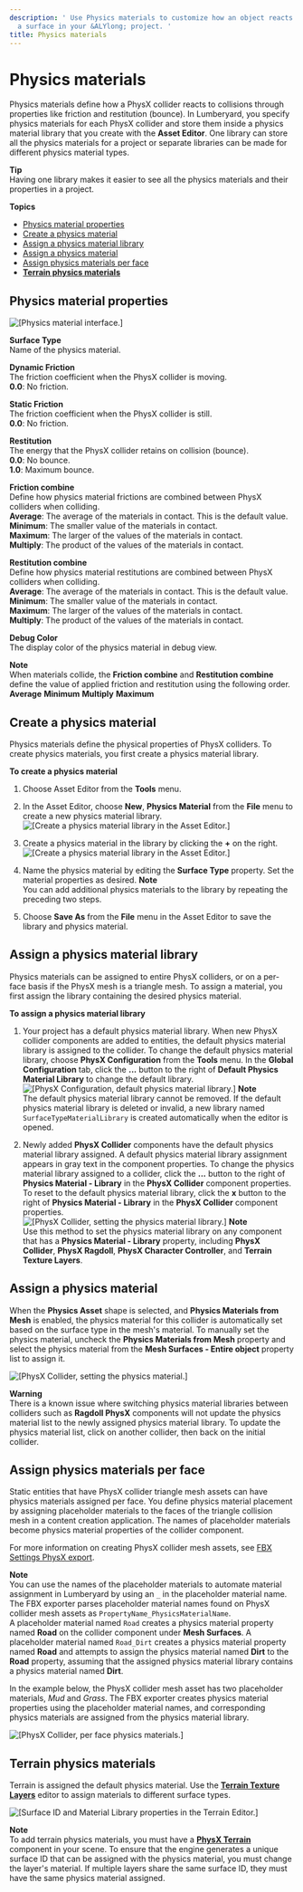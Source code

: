```yaml
---
description: ' Use Physics materials to customize how an object reacts when it hits
  a surface in your &ALYlong; project. '
title: Physics materials
---
```

# Physics materials<a name="physx-materials"></a>

Physics materials define how a PhysX collider reacts to collisions through properties like friction and restitution \(bounce\)\. In Lumberyard, you specify physics materials for each PhysX collider and store them inside a physics material library that you create with the **Asset Editor**\. One library can store all the physics materials for a project or separate libraries can be made for different physics material types\. 

**Tip**  
Having one library makes it easier to see all the physics materials and their properties in a project\. 

**Topics**
+ [Physics material properties](#physics-material-properties)
+ [Create a physics material](#create-a-physics-material)
+ [Assign a physics material library](#assign-a-physics-material-library)
+ [Assign a physics material](#Assign-a-physics-material-collider)
+ [Assign physics materials per face](#assign-physics-materials-per-face)
+ [**Terrain physics materials**](#terrain-physics-materials)

## Physics material properties<a name="physics-material-properties"></a>

![\[Physics material interface.\]](/images/userguide/physx/physx/ui-physx-material-A-1.24.png)

****Surface Type****  
Name of the physics material\. 

****Dynamic Friction****  
The friction coefficient when the PhysX collider is moving\.   
**0\.0**: No friction\. 

****Static Friction****  
The friction coefficient when the PhysX collider is still\.   
**0\.0**: No friction\. 

****Restitution****  
The energy that the PhysX collider retains on collision \(bounce\)\.   
**0\.0**: No bounce\.   
**1\.0**: Maximum bounce\. 

****Friction combine****  
Define how physics material frictions are combined between PhysX colliders when colliding\.   
**Average**: The average of the materials in contact\. This is the default value\.   
**Minimum**: The smaller value of the materials in contact\.   
**Maximum**: The larger of the values of the materials in contact\.   
**Multiply**: The product of the values of the materials in contact\. 

****Restitution combine****  
Define how physics material restitutions are combined between PhysX colliders when colliding\.   
**Average**: The average of the materials in contact\. This is the default value\.   
**Minimum**: The smaller value of the materials in contact\.   
**Maximum**: The larger of the values of the materials in contact\.   
**Multiply**: The product of the values of the materials in contact\. 

****Debug Color****  
The display color of the physics material in debug view\. 

**Note**  
When materials collide, the **Friction combine** and **Restitution combine** define the value of applied friction and restitution using the following order\.   
**Average**
**Minimum**
**Multiply**
**Maximum**

## Create a physics material<a name="create-a-physics-material"></a>

Physics materials define the physical properties of PhysX colliders\. To create physics materials, you first create a physics material library\. 

**To create a physics material**

1. Choose Asset Editor from the **Tools** menu\. 

1. In the Asset Editor, choose **New**, **Physics Material** from the **File** menu to create a new physics material library\.   
![\[Create a physics material library in the Asset Editor.\]](/images/userguide/physx/physx/ui-physx-material-B-1.24.png)

1. Create a physics material in the library by clicking the **\+** on the right\.   
![\[Create a physics material library in the Asset Editor.\]](/images/userguide/physx/physx/ui-physx-material-C-1.24.png)

1. Name the physics material by editing the **Surface Type** property\. Set the material properties as desired\. 
**Note**  
You can add additional physics materials to the library by repeating the preceding two steps\. 

1. Choose **Save As** from the **File** menu in the Asset Editor to save the library and physics material\. 

## Assign a physics material library<a name="assign-a-physics-material-library"></a>

Physics materials can be assigned to entire PhysX colliders, or on a per\-face basis if the PhysX mesh is a triangle mesh\. To assign a material, you first assign the library containing the desired physics material\. 

**To assign a physics material library**

1. Your project has a default physics material library\. When new PhysX collider components are added to entities, the default physics material library is assigned to the collider\. To change the default physics material library, choose **PhysX Configuration** from the **Tools** menu\. In the **Global Configuration** tab, click the **\.\.\.** button to the right of **Default Physics Material Library** to change the default library\.   
![\[PhysX Configuration, default physics material library.\]](/images/userguide/physx/physx/ui-physx-material-D-1.24.png)
**Note**  
The default physics material library cannot be removed\. If the default physics material library is deleted or invalid, a new library named `SurfaceTypeMaterialLibrary` is created automatically when the editor is opened\. 

1. Newly added **PhysX Collider** components have the default physics material library assigned\. A default physics material library assignment appears in gray text in the component properties\. To change the physics material library assigned to a collider, click the **\.\.\.** button to the right of **Physics Material \- Library** in the **PhysX Collider** component properties\. To reset to the default physics material library, click the **x** button to the right of **Physics Material \- Library** in the **PhysX Collider** component properties\.   
![\[PhysX Collider, setting the physics material library.\]](/images/userguide/physx/physx/ui-physx-material-E-1.24.png)
**Note**  
Use this method to set the physics material library on any component that has a **Physics Material \- Library** property, including **PhysX Collider**, **PhysX Ragdoll**, **PhysX Character Controller**, and **Terrain Texture Layers**\. 

## Assign a physics material<a name="Assign-a-physics-material-collider"></a>

When the **Physics Asset** shape is selected, and **Physics Materials from Mesh** is enabled, the physics material for this collider is automatically set based on the surface type in the mesh's material\. To manually set the physics material, uncheck the **Physics Materials from Mesh** property and select the physics material from the **Mesh Surfaces \- Entire object** property list to assign it\. 

![\[PhysX Collider, setting the physics material.\]](/images/userguide/physx/physx/ui-physx-material-F-1.24.png)

**Warning**  
There is a known issue where switching physics material libraries between colliders such as **Ragdoll PhysX** components will not update the physics material list to the newly assigned physics material library\. To update the physics material list, click on another collider, then back on the initial collider\. 

## Assign physics materials per face<a name="assign-physics-materials-per-face"></a>

Static entities that have PhysX collider triangle mesh assets can have physics materials assigned per face\. You define physics material placement by assigning placeholder materials to the faces of the triangle collision mesh in a content creation application\. The names of placeholder materials become physics material properties of the collider component\. 

For more information on creating PhysX collider mesh assets, see [FBX Settings PhysX export](/docs/userguide/fbx/physx-export.md)\.

**Note**  
You can use the names of the placeholder materials to automate material assignment in Lumberyard by using an `_` in the placeholder material name\. The FBX exporter parses placeholder material names found on PhysX collider mesh assets as `PropertyName_PhysicsMaterialName`\.   
A placeholder material named `Road` creates a physics material property named **Road** on the collider component under **Mesh Surfaces**\. 
A placeholder material named `Road_Dirt` creates a physics material property named **Road** and attempts to assign the physics material named **Dirt** to the **Road** property, assuming that the assigned physics material library contains a physics material named **Dirt**\. 

In the example below, the PhysX collider mesh asset has two placeholder materials, *Mud* and *Grass*\. The FBX exporter creates physics material properties using the placeholder material names, and corresponding physics materials are assigned from the physics material library\. 

![\[PhysX Collider, per face physics materials.\]](/images/userguide/physx/physx/ui-physx-material-G-1.24.png)

## **Terrain physics materials**<a name="terrain-physics-materials"></a>

Terrain is assigned the default physics material\. Use the **[Terrain Texture Layers](/docs/userguide/terrain/texture-layers-intro.md)** editor to assign materials to different surface types\. 

![\[Surface ID and Material Library properties in the Terrain Editor.\]](/images/userguide/physx/physx/ui-physx-material-H-1.24.png)

**Note**  
To add terrain physics materials, you must have a **[PhysX Terrain](/docs/userguide/components/physx-terrain.md)** component in your scene\.
To ensure that the engine generates a unique surface ID that can be assigned with the physics material, you must change the layer's material\. If multiple layers share the same surface ID, they must have the same physics material assigned\.